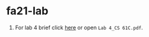 # fa21-lab
1. For lab 4 brief click [here](https://inst.eecs.berkeley.edu/~cs61c/fa21/labs/lab04/) or open `Lab 4_CS 61C.pdf`.